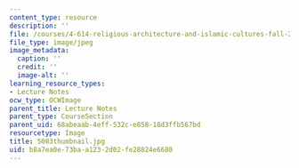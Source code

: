 ```yaml
---
content_type: resource
description: ''
file: /courses/4-614-religious-architecture-and-islamic-cultures-fall-2002/b8a7ea0e73baa1232d02fe28824e6680_5083thumbnail.jpg
file_type: image/jpeg
image_metadata:
  caption: ''
  credit: ''
  image-alt: ''
learning_resource_types:
- Lecture Notes
ocw_type: OCWImage
parent_title: Lecture Notes
parent_type: CourseSection
parent_uid: 68abeaab-4eff-532c-e858-18d3ffb567bd
resourcetype: Image
title: 5083thumbnail.jpg
uid: b8a7ea0e-73ba-a123-2d02-fe28824e6680
---
```


